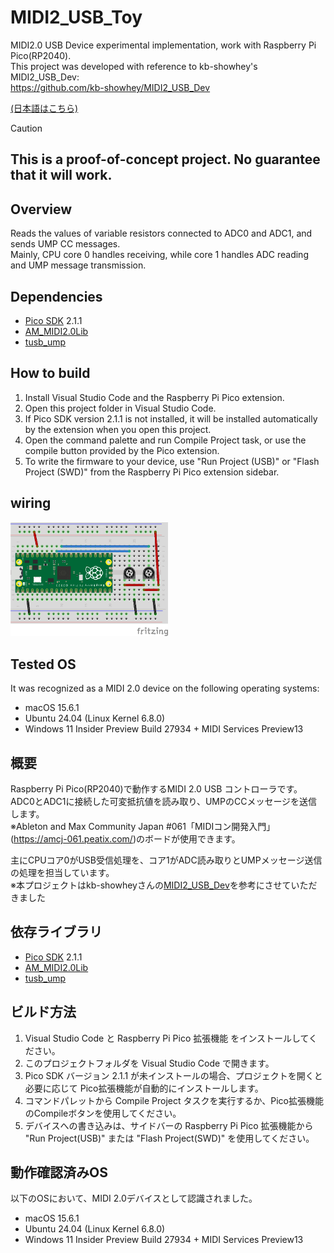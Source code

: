 # MIDI2_USB_Toy
MIDI2.0 USB Device experimental implementation, work with Raspberry Pi Pico(RP2040).  
This project was developed with reference to kb-showhey's MIDI2_USB_Dev:  
https://github.com/kb-showhey/MIDI2_USB_Dev

[(日本語はこちら)](#概要)

> [!CAUTION]
> ## This is a proof-of-concept project. No guarantee that it will work.

## Overview
Reads the values of variable resistors connected to ADC0 and ADC1, and sends UMP CC messages.  
Mainly, CPU core 0 handles receiving, while core 1 handles ADC reading and UMP message transmission.  

## Dependencies
- [Pico SDK](https://github.com/raspberrypi/pico-sdk) 2.1.1
- [AM_MIDI2.0Lib](https://github.com/midi2-dev/AM_MIDI2.0Lib)
- [tusb_ump](https://github.com/midi2-dev/tusb_ump)

## How to build
1. Install Visual Studio Code and the Raspberry Pi Pico extension.
2. Open this project folder in Visual Studio Code.
3. If Pico SDK version 2.1.1 is not installed, it will be installed automatically by the extension when you open this project.
4. Open the command palette and run Compile Project task, or use the compile button provided by the Pico extension.
5. To write the firmware to your device, use "Run Project (USB)" or "Flash Project (SWD)" from the Raspberry Pi Pico extension sidebar.

## wiring
<img src="./RPiPicoMIDI.png" width="50%">

## Tested OS
It was recognized as a MIDI 2.0 device on the following operating systems:  
- macOS 15.6.1
- Ubuntu 24.04 (Linux Kernel 6.8.0)
- Windows 11 Insider Preview Build 27934 + MIDI Services Preview13

## 概要
Raspberry Pi Pico(RP2040)で動作するMIDI 2.0 USB コントローラです。  
ADC0とADC1に接続した可変抵抗値を読み取り、UMPのCCメッセージを送信します。  
※Ableton and Max Community Japan #061「MIDIコン開発入門」(https://amcj-061.peatix.com/)のボードが使用できます。  

主にCPUコア0がUSB受信処理を、コア1がADC読み取りとUMPメッセージ送信の処理を担当しています。  
※本プロジェクトはkb-showheyさんの[MIDI2_USB_Dev](https://github.com/kb-showhey/MIDI2_USB_Dev)を参考にさせていただきました

## 依存ライブラリ
- [Pico SDK](https://github.com/raspberrypi/pico-sdk) 2.1.1
- [AM_MIDI2.0Lib](https://github.com/midi2-dev/AM_MIDI2.0Lib)
- [tusb_ump](https://github.com/midi2-dev/tusb_ump)

## ビルド方法
1. Visual Studio Code と Raspberry Pi Pico 拡張機能 をインストールしてください。
2. このプロジェクトフォルダを Visual Studio Code で開きます。
3. Pico SDK バージョン 2.1.1 が未インストールの場合、プロジェクトを開くと必要に応じて Pico拡張機能が自動的にインストールします。
4. コマンドパレットから Compile Project タスクを実行するか、Pico拡張機能のCompileボタンを使用してください。
5. デバイスへの書き込みは、サイドバーの Raspberry Pi Pico 拡張機能から "Run Project(USB)" または "Flash Project(SWD)" を使用してください。

## 動作確認済みOS
以下のOSにおいて、MIDI 2.0デバイスとして認識されました。
- macOS 15.6.1
- Ubuntu 24.04 (Linux Kernel 6.8.0)
- Windows 11 Insider Preview Build 27934 + MIDI Services Preview13
